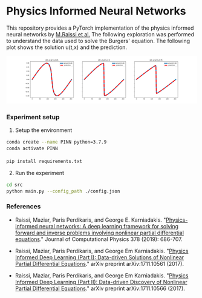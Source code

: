 <h1 style="font-weight:bold" align="left">Physics Informed Neural Networks</h1>

This repository provides a PyTorch implementation of the physics informed neural networks by [M.Raissi et al.](https://www.sciencedirect.com/science/article/pii/S0021999118307125) The following exploration was performed to understand the data used to solve the Burgers' equation. The following plot shows the solution u(t,x) and the prediction.

<p style="center">
<img src='./assets/model_prediction.png' 
/>
</p>

<h3 style="font-weight:bold">Experiment setup</h3>

1. Setup the environment

```bash
conda create --name PINN python=3.7.9
conda activate PINN

pip install requirements.txt
```

2. Run the experiment

```bash
cd src
python main.py --config_path ./config.json
```

<h3 style="font-weight:bold">References</h3>

-   Raissi, Maziar, Paris Perdikaris, and George E. Karniadakis. "[Physics-informed neural networks: A deep learning framework for solving forward and inverse problems involving nonlinear partial differential equations](https://www.sciencedirect.com/science/article/pii/S0021999118307125)." Journal of Computational Physics 378 (2019): 686-707.

-   Raissi, Maziar, Paris Perdikaris, and George Em Karniadakis. "[Physics Informed Deep Learning (Part I): Data-driven Solutions of Nonlinear Partial Differential Equations](https://arxiv.org/abs/1711.10561)." arXiv preprint arXiv:1711.10561 (2017).

-   Raissi, Maziar, Paris Perdikaris, and George Em Karniadakis. "[Physics Informed Deep Learning (Part II): Data-driven Discovery of Nonlinear Partial Differential Equations](https://arxiv.org/abs/1711.10566)." arXiv preprint arXiv:1711.10566 (2017).
